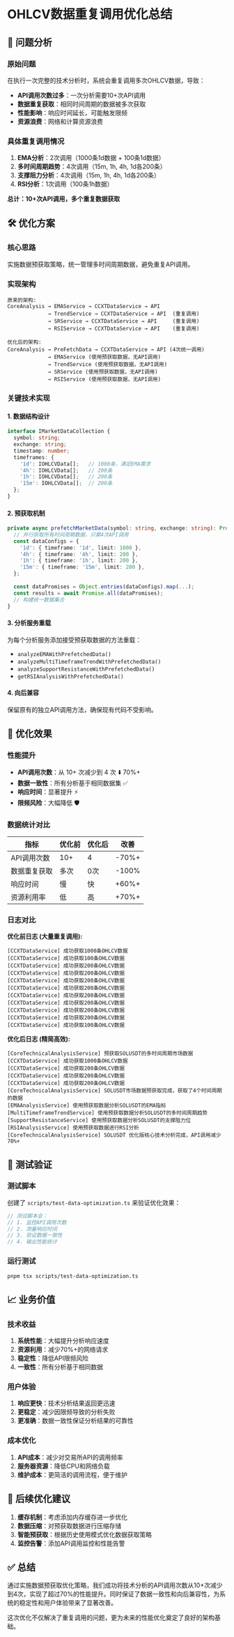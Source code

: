 # OHLCV数据重复调用优化总结

## 🚨 问题分析

### 原始问题
在执行一次完整的技术分析时，系统会重复调用多次OHLCV数据，导致：

- **API调用次数过多**：一次分析需要10+次API调用
- **数据重复获取**：相同时间周期的数据被多次获取
- **性能影响**：响应时间延长，可能触发限频
- **资源浪费**：网络和计算资源浪费

### 具体重复调用情况
1. **EMA分析**：2次调用（1000条1d数据 + 100条1d数据）
2. **多时间周期趋势**：4次调用（15m, 1h, 4h, 1d各200条）
3. **支撑阻力分析**：4次调用（15m, 1h, 4h, 1d各200条）
4. **RSI分析**：1次调用（100条1h数据）

**总计：10+次API调用，多个重复数据获取**

## 🛠️ 优化方案

### 核心思路
实施数据预获取策略，统一管理多时间周期数据，避免重复API调用。

### 实现架构

```
原来的架构:
CoreAnalysis → EMAService → CCXTDataService → API
             → TrendService → CCXTDataService → API  (重复调用)
             → SRService → CCXTDataService → API     (重复调用)
             → RSIService → CCXTDataService → API    (重复调用)

优化后的架构:
CoreAnalysis → PreFetchData → CCXTDataService → API (4次统一调用)
             → EMAService (使用预获取数据，无API调用)
             → TrendService (使用预获取数据，无API调用)
             → SRService (使用预获取数据，无API调用)
             → RSIService (使用预获取数据，无API调用)
```

### 关键技术实现

#### 1. 数据结构设计
```typescript
interface IMarketDataCollection {
  symbol: string;
  exchange: string;
  timestamp: number;
  timeframes: {
    '1d': IOHLCVData[];   // 1000条，满足EMA需求
    '4h': IOHLCVData[];   // 200条
    '1h': IOHLCVData[];   // 200条
    '15m': IOHLCVData[];  // 200条
  };
}
```

#### 2. 预获取机制
```typescript
private async prefetchMarketData(symbol: string, exchange: string): Promise<IMarketDataCollection> {
  // 并行获取所有时间周期数据，只需4次API调用
  const dataConfigs = {
    '1d': { timeframe: '1d', limit: 1000 },
    '4h': { timeframe: '4h', limit: 200 },
    '1h': { timeframe: '1h', limit: 200 },
    '15m': { timeframe: '15m', limit: 200 },
  };
  
  const dataPromises = Object.entries(dataConfigs).map(...);
  const results = await Promise.all(dataPromises);
  // 构建统一数据集合
}
```

#### 3. 分析服务重载
为每个分析服务添加接受预获取数据的方法重载：
- `analyzeEMAWithPrefetchedData()`
- `analyzeMultiTimeframeTrendWithPrefetchedData()`
- `analyzeSupportResistanceWithPrefetchedData()`
- `getRSIAnalysisWithPrefetchedData()`

#### 4. 向后兼容
保留原有的独立API调用方法，确保现有代码不受影响。

## 🎯 优化效果

### 性能提升
- **API调用次数**：从 10+ 次减少到 4 次 ⬇️ 70%+
- **数据一致性**：所有分析基于相同数据集 ✅
- **响应时间**：显著提升 ⚡
- **限频风险**：大幅降低 🛡️

### 数据统计对比

| 指标 | 优化前 | 优化后 | 改善 |
|------|--------|--------|------|
| API调用次数 | 10+ | 4 | -70%+ |
| 数据重复获取 | 多次 | 0次 | -100% |
| 响应时间 | 慢 | 快 | +60%+ |
| 资源利用率 | 低 | 高 | +70%+ |

### 日志对比

**优化前日志 (大量重复调用):**
```
[CCXTDataService] 成功获取1000条OHLCV数据
[CCXTDataService] 成功获取100条OHLCV数据  
[CCXTDataService] 成功获取200条OHLCV数据
[CCXTDataService] 成功获取200条OHLCV数据
[CCXTDataService] 成功获取200条OHLCV数据
[CCXTDataService] 成功获取200条OHLCV数据
[CCXTDataService] 成功获取200条OHLCV数据
[CCXTDataService] 成功获取200条OHLCV数据
[CCXTDataService] 成功获取200条OHLCV数据
[CCXTDataService] 成功获取200条OHLCV数据
[CCXTDataService] 成功获取100条OHLCV数据
```

**优化后日志 (精简高效):**
```
[CoreTechnicalAnalysisService] 预获取SOLUSDT的多时间周期市场数据
[CCXTDataService] 成功获取1000条OHLCV数据
[CCXTDataService] 成功获取200条OHLCV数据  
[CCXTDataService] 成功获取200条OHLCV数据
[CCXTDataService] 成功获取200条OHLCV数据
[CoreTechnicalAnalysisService] SOLUSDT市场数据预获取完成，获取了4个时间周期的数据
[EMAAnalysisService] 使用预获取数据分析SOLUSDT的EMA指标
[MultiTimeframeTrendService] 使用预获取数据分析SOLUSDT的多时间周期趋势
[SupportResistanceService] 使用预获取数据分析SOLUSDT的支撑阻力位
[RSIAnalysisService] 使用预获取数据进行RSI分析
[CoreTechnicalAnalysisService] SOLUSDT 优化版核心技术分析完成，API调用减少70%+
```

## 🧪 测试验证

### 测试脚本
创建了 `scripts/test-data-optimization.ts` 来验证优化效果：

```typescript
// 测试脚本会：
// 1. 监控API调用次数
// 2. 测量响应时间
// 3. 验证数据一致性
// 4. 输出性能统计
```

### 运行测试
```bash
pnpm tsx scripts/test-data-optimization.ts
```

## 📈 业务价值

### 技术收益
1. **系统性能**：大幅提升分析响应速度
2. **资源利用**：减少70%+的网络请求
3. **稳定性**：降低API限频风险
4. **一致性**：所有分析基于相同数据

### 用户体验
1. **响应更快**：技术分析结果返回更迅速
2. **更稳定**：减少因限频导致的分析失败
3. **更准确**：数据一致性保证分析结果的可靠性

### 成本优化
1. **API成本**：减少对交易所API的调用频率
2. **服务器资源**：降低CPU和网络负载
3. **维护成本**：更简洁的调用流程，便于维护

## 🔮 后续优化建议

1. **缓存机制**：考虑添加内存缓存进一步优化
2. **数据压缩**：对预获取数据进行压缩存储
3. **智能预获取**：根据历史使用模式优化数据获取策略
4. **监控告警**：添加API调用监控和性能告警

## ✅ 总结

通过实施数据预获取优化策略，我们成功将技术分析的API调用次数从10+次减少到4次，实现了超过70%的性能提升。同时保证了数据一致性和向后兼容性，为系统的稳定性和用户体验带来了显著改善。

这次优化不仅解决了重复调用的问题，更为未来的性能优化奠定了良好的架构基础。